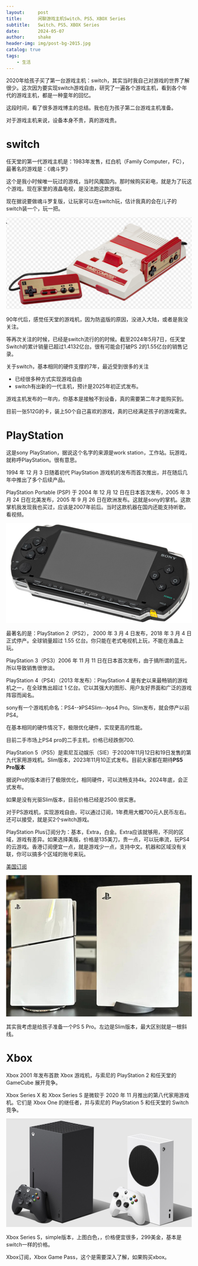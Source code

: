 ```yaml
---
layout:     post
title:      闲聊游戏主机Switch、PS5、XBOX Series
subtitle:   Switch、PS5、XBOX Series
date:       2024-05-07
author:     shake
header-img: img/post-bg-2015.jpg
catalog: true
tags:
    - 生活
---
```


2020年给孩子买了第一台游戏主机：switch，其实当时我自己对游戏的世界了解很少。这次因为要实现switch游戏自由，研究了一遍各个游戏主机，看到各个年代的游戏主机，都是一种童年的回忆。

这段时间，看了很多游戏博主的总结。我也在为孩子第二台游戏主机准备。

对于游戏主机来说，设备本身不贵，真的游戏贵。

# switch

任天堂的第一代游戏主机是：1983年发售，红白机（Family Computer，FC），最著名的游戏是：《魂斗罗》

这个是我小时候唯一玩过的游戏，当时风魔国内。那时候购买彩电，就是为了玩这个游戏。现在家里的液晶电视，是没法跑这款游戏。

现在据说要做魂斗罗复版，让玩家可以在switch玩，估计我真的会在儿子的switch装一个，玩一把。

![任天堂](/img/2024/game/game1.jpg "任天堂游戏机")

90年代后，感觉任天堂的游戏机，因为防盗版的原因，没进入大陆，或者是我没关注。

等再次关注的时候，已经是switch流行的的时候。截至2024年5月7日，任天堂Switch的累计销量已超过1.4132亿台。很有可能会打破PS 2的1.55亿台的销售记录。

关于switch，基本相同的硬件支撑的7年，最近受到很多的关注

* 已经很多种方式实现游戏自由
* switch有出新的一代主机，预计是2025年初正式发布。

游戏主机发布的一年内，你基本是接触不到设备，真的需要第二年才能购买到。

目前一张512G的卡，装上50个自己喜欢的游戏，真的已经满足孩子的游戏需求。

# PlayStation

这是sony PlayStation，据说这个名字的来源是work station，工作站。玩游戏，就称呼PlayStation。很有意思。

1994 年 12 月 3 日随着初代 PlayStation 游戏机的发布而首次推出，并在随后几年中推出了多个后续产品。

PlayStation Portable (PSP)  于 2004 年 12 月 12 日在日本首次发布，2005 年 3 月 24 日在北美发布，2005 年 9 月 26 日在欧洲发布。这就是sony的掌机。这款掌机我发现我也买过，应该是2007年前后。当时这款机器在国内还能支持听歌，看视频。

![psp](/img/2024/game/psp.jpg "PSP")

最著名的是：PlayStation 2（PS2）， 2000 年 3 月 4 日发布，2018 年 3 月 4 日正式停产。全球销量超过 1.55 亿台。你只能在老式电视机上玩，不能在液晶上玩。

PlayStation 3（PS3）2006 年 11 月 11 日在日本首次发布，由于搞所谓的蓝光，所以导致销售很惨淡。

PlayStation 4（PS4）（2013 年发布）：PlayStation 4 是有史以来最畅销的游戏机之一，在全球售出超过 1 亿台。它以其强大的图形、用户友好界面和广泛的游戏阵容而闻名。

sony有一个游戏机命名：PS4--》PS4Slim--》ps4 Pro。Slim发布，就会停产以前PS4。

在基本相同的硬件情况下，极限优化硬件，实现更高的性能。

目前二手市场上PS4 pro的二手主机，价格已经跌倒700. 

PlayStation 5（PS5）是索尼互动娱乐（SIE）于2020年11月12日和19日发售的第九代家用游戏机。Slim版本，2023年11月10正式发布。目前大家都在期待**PS5 Pro版本**

据说Pro的版本进行了极限优化，相同硬件，可以流畅支持4k。2024年底，会正式发布。

如果是没有光驱Slim版本，目前价格已经是2500.很实惠。

对于PS游戏机，实现游戏自由，可以通过订阅，1年费用大概700元人民币左右。还可以接受，就是买2个switch游戏。

PlayStation Plus订阅分为：基本，Extra，白金。Extra应该就够用，不同的区域，游戏有差异。如果选择美版，价格是135美刀，贵一点，可以玩串流，玩PS4的云游戏。香港订阅便宜一点，就是游戏少一点，支持中文。机器和区域没有关联，你可以搞多个区域的账号来玩。

[美国订阅](https://www.playstation.com/en-us/ps-plus/)

![ps5-slim](/img/2024/game/ps5-slim.jpg "PS5")

其实我考虑是给孩子准备一个PS 5 Pro。左边是Slim版本，最大区别就是一根斜线。

# Xbox

Xbox 2001 年发布首款 Xbox 游戏机，与索尼的 PlayStation 2 和任天堂的 GameCube 展开竞争。

Xbox Series X 和 Xbox Series S 是微软于 2020 年 11 月推出的第八代家用游戏机。它们是 Xbox One 的继任者，并与索尼的 PlayStation 5 和任天堂的 Switch 竞争。

![xbox](/img/2024/game/xbox.jpg "xbox")

Xbox Series S，simple版本，上图白色，，价格便宜很多，299美金，基本是switch一样的价格。

Xbox订阅，Xbox Game Pass，这个是需要深入了解，如果购买xbox。






